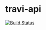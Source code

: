 travi-api
=========

[![Build Status](http://img.shields.io/travis/travi/travi-api.svg?style=flat)](https://travis-ci.org/travi/travi-api)
